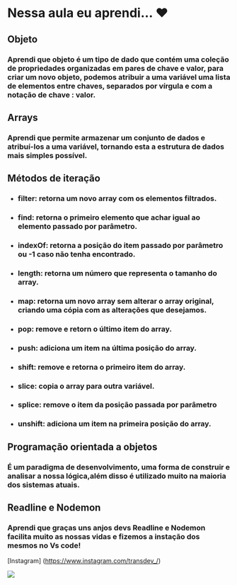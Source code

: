 # Nessa aula eu aprendi... ❤️

## Objeto 
### Aprendi que objeto é um tipo de dado que contém uma coleção de propriedades organizadas em pares de chave e valor, para criar um novo objeto, podemos atribuir a uma variável uma lista de elementos entre chaves, separados por vírgula e com a notação de chave : valor.

## Arrays
### Aprendi que permite armazenar um conjunto de dados e atribuí-los a uma variável, tornando esta a estrutura de dados mais simples possível.

## Métodos de iteração
* ### filter: retorna um novo array com os elementos filtrados.
* ### find: retorna o primeiro elemento que achar igual ao elemento passado por parâmetro.
* ### indexOf: retorna a posição do item passado por parâmetro ou -1 caso não tenha encontrado.
* ### length: retorna um número que representa o tamanho do array.
* ### map: retorna um novo array sem alterar o array original, criando uma cópia com as alterações que desejamos.
* ### pop: remove e retorn o último item do array.
* ### push: adiciona um item na última posição do array.
* ### shift: remove e retorna o primeiro item do array.
* ### slice: copia o array para outra variável.
* ### splice: remove o item da posição passada por parâmetro
* ### unshift: adiciona um item na primeira posição do array.

## Programação orientada a objetos
### É um paradigma de desenvolvimento, uma forma de construir e analisar a nossa lógica,além disso é utilizado muito na maioria dos sistemas atuais.

## Readline e Nodemon
### Aprendi que graças uns anjos devs Readline e Nodemon facilita muito as nossas vidas e fizemos a instação dos mesmos no Vs code!

[Instagram] (https://www.instagram.com/transdev_/)

![](https://upload.wikimedia.org/wikipedia/commons/thumb/b/b0/Transgender_Pride_flag.svg/512px-Transgender_Pride_flag.svg.png)







